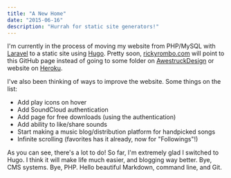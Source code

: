 ```yaml
---
title: "A New Home"
date: "2015-06-16"
description: "Hurrah for static site generators!"
---
```

I'm currently in the process of moving my website from PHP/MySQL with [Laravel](http://laravel.com) to a static site using [Hugo](http://gohugo.io). Pretty soon, [rickyrombo.com](http://rickyrombo.com) will point to this GitHub page instead of going to some folder on [AwestruckDesign](http://awestruckdesign.com) or website on [Heroku](http://heroku.com).
<!--more-->
I've also been thinking of ways to improve the website. Some things on the list:

  * Add play icons on hover
  * Add SoundCloud authentication
  * Add page for free downloads (using the authentication)
  * Add ability to like/share sounds
  * Start making a music blog/distribution platform for handpicked songs
  * Infinite scrolling (favorites has it already, now for "Followings"!)

As you can see, there's a lot to do! So far, I'm extremely glad I switched to Hugo. I think it will make life much easier, and blogging way better. Bye, CMS systems. Bye, PHP. Hello beautiful Markdown, command line, and Git.